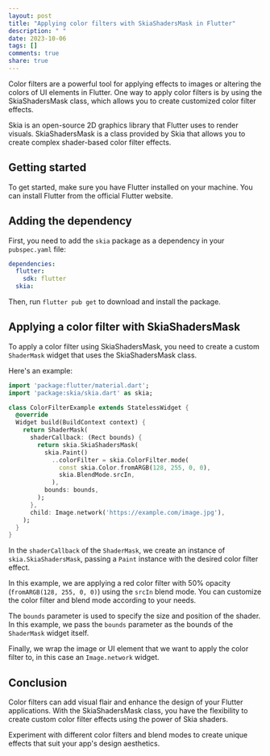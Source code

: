```yaml
---
layout: post
title: "Applying color filters with SkiaShadersMask in Flutter"
description: " "
date: 2023-10-06
tags: []
comments: true
share: true
---
```


Color filters are a powerful tool for applying effects to images or altering the colors of UI elements in Flutter. One way to apply color filters is by using the SkiaShadersMask class, which allows you to create customized color filter effects.

Skia is an open-source 2D graphics library that Flutter uses to render visuals. SkiaShadersMask is a class provided by Skia that allows you to create complex shader-based color filter effects.

## Getting started

To get started, make sure you have Flutter installed on your machine. You can install Flutter from the official Flutter website.

## Adding the dependency

First, you need to add the `skia` package as a dependency in your `pubspec.yaml` file:

```yaml
dependencies:
  flutter:
    sdk: flutter
  skia:
```

Then, run `flutter pub get` to download and install the package.

## Applying a color filter with SkiaShadersMask

To apply a color filter using SkiaShadersMask, you need to create a custom `ShaderMask` widget that uses the SkiaShadersMask class.

Here's an example:

```dart
import 'package:flutter/material.dart';
import 'package:skia/skia.dart' as skia;

class ColorFilterExample extends StatelessWidget {
  @override
  Widget build(BuildContext context) {
    return ShaderMask(
      shaderCallback: (Rect bounds) {
        return skia.SkiaShadersMask(
          skia.Paint()
            ..colorFilter = skia.ColorFilter.mode(
              const skia.Color.fromARGB(128, 255, 0, 0),
              skia.BlendMode.srcIn,
            ),
          bounds: bounds,
        );
      },
      child: Image.network('https://example.com/image.jpg'),
    );
  }
}
```

In the `shaderCallback` of the `ShaderMask`, we create an instance of `skia.SkiaShadersMask`, passing a `Paint` instance with the desired color filter effect.

In this example, we are applying a red color filter with 50% opacity (`fromARGB(128, 255, 0, 0)`) using the `srcIn` blend mode. You can customize the color filter and blend mode according to your needs.

The `bounds` parameter is used to specify the size and position of the shader. In this example, we pass the `bounds` parameter as the bounds of the `ShaderMask` widget itself.

Finally, we wrap the image or UI element that we want to apply the color filter to, in this case an `Image.network` widget.

## Conclusion

Color filters can add visual flair and enhance the design of your Flutter applications. With the SkiaShadersMask class, you have the flexibility to create custom color filter effects using the power of Skia shaders.

Experiment with different color filters and blend modes to create unique effects that suit your app's design aesthetics.